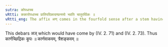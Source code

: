 ```yaml
---
sutra: कोपधाच्च
vRtti: ककारोपधाच्च प्रातिपदिकादण्प्रत्ययो भवति चातुरर्थिकः ॥
vRtti_eng: The affix अण् comes in the fourfold sense after a stem having क् for its penultimate.
---
```

This debars अञ् which would have come by (IV. 2. 71) and (IV. 2. 73). Thus कार्णच्छिद्रिकः कूपः ॥ कार्णवाकवम्, त्रैशङ्कवम् ॥
